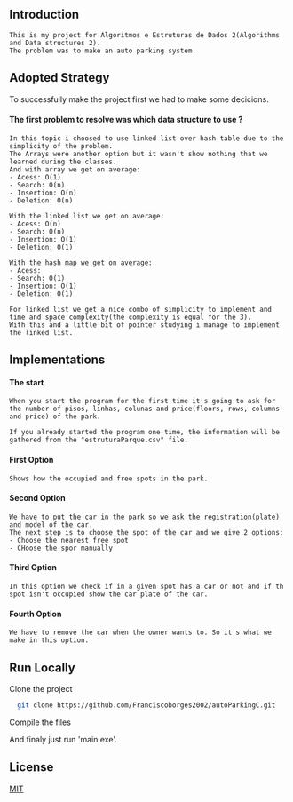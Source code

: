 ## Introduction

    This is my project for Algoritmos e Estruturas de Dados 2(Algorithms and Data structures 2).
    The problem was to make an auto parking system.

## Adopted Strategy

To successfully make the project first we had to make some decicions.

#### The first problem to resolve was which data structure to use ?

    In this topic i choosed to use linked list over hash table due to the simplicity of the problem. 
    The Arrays were another option but it wasn't show nothing that we learned during the classes.
    And with array we get on average:
    - Acess: O(1)
    - Search: O(n)
    - Insertion: O(n)
    - Deletion: O(n)

    With the linked list we get on average:
    - Acess: O(n)
    - Search: O(n)
    - Insertion: O(1)
    - Deletion: O(1)

    With the hash map we get on average:
    - Acess:
    - Search: O(1)
    - Insertion: O(1)
    - Deletion: O(1)

    For linked list we get a nice combo of simplicity to implement and time and space complexity(the complexity is equal for the 3).
    With this and a little bit of pointer studying i manage to implement the linked list.

## Implementations

#### The start

    When you start the program for the first time it's going to ask for the number of pisos, linhas, colunas and price(floors, rows, columns and price) of the park.

    If you already started the program one time, the information will be gathered from the "estruturaParque.csv" file.


#### First Option

    Shows how the occupied and free spots in the park.

#### Second Option

    We have to put the car in the park so we ask the registration(plate) and model of the car.
    The next step is to choose the spot of the car and we give 2 options:
    - Choose the nearest free spot
    - CHoose the spor manually

#### Third Option
    
    In this option we check if in a given spot has a car or not and if th spot isn't occupied show the car plate of the car.

#### Fourth Option

    We have to remove the car when the owner wants to. So it's what we make in this option.
    

## Run Locally

Clone the project

```bash
  git clone https://github.com/Franciscoborges2002/autoParkingC.git
```

Compile the files

And finaly just run 'main.exe'.


## License

[MIT](https://choosealicense.com/licenses/mit/)

  